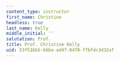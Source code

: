 ```yaml
---
content_type: instructor
first_name: Christine
headless: true
last_name: Kelly
middle_initial: ''
salutation: Prof.
title: Prof. Christine Kelly
uid: 53f51bb5-b6be-ad47-0470-f7bfdc3d32af
---
```

